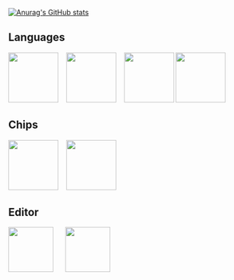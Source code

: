 
[![Anurag's GitHub stats](https://github-readme-stats.vercel.app/api?username=alois-hnn&show_icons=true&theme=dark)](https://github.com/anuraghazra/github-readme-stats)


## Languages
<p float="left">
  
  <img src="https://user-images.githubusercontent.com/84097316/141318804-93f461da-8d96-4c30-bb67-c6ab55c7c757.png" height="100">
  &nbsp;&nbsp;
  <img src="https://user-images.githubusercontent.com/84097316/141319146-76507056-9362-4c88-aadf-fb16728df479.png" height="100">
  &nbsp;&nbsp;
  <img src="https://user-images.githubusercontent.com/84097316/141320104-bef19d5f-caba-4806-90ba-283ecc986191.png" height="100">
  
  <img src="https://user-images.githubusercontent.com/84097316/141318597-36439b1b-f3c5-4608-92ea-884dffd988f2.png" height="100">

</p>

<!--## Web Dev
<p float="left">
  <img src="https://user-images.githubusercontent.com/84097316/141320949-27653dbb-b68d-40ec-bd24-3da1194069f0.png" height="100">
  <img src="https://user-images.githubusercontent.com/84097316/141323774-b476b37f-f429-45e0-84e3-f019cca44a72.png" height="100">
  <img src="https://user-images.githubusercontent.com/84097316/141324244-5d43c8b6-343d-42a5-a067-ef901aeac8c3.png" height="110">
  

</p>-->



## Chips
<p float="left">
  <img src="https://user-images.githubusercontent.com/84097316/141322499-8236d073-72a8-4392-bc81-8c9950306219.png" height="100">
  &nbsp;&nbsp;
  <img src="https://user-images.githubusercontent.com/84097316/141321208-04ab6b59-b87a-4c45-a5c4-6919891e2022.png" height="100">
</p>

## Editor
<p float="left">
  <img src="https://user-images.githubusercontent.com/84097316/141324697-8651d7fb-ddc1-4638-b530-974bfaf83b44.png" height="90">
  &nbsp;&nbsp;&nbsp;&nbsp;
  <img src="https://user-images.githubusercontent.com/84097316/141324861-45abf686-9312-4879-a4ef-9b4e6d76ffb1.png" height="90">
</p>
